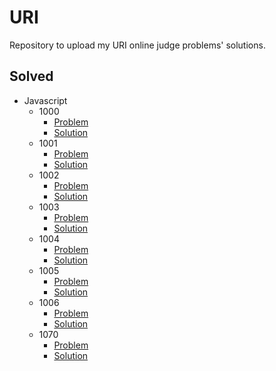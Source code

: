 # URI

Repository to upload my URI online judge problems' solutions.

<!-- Add Tried after -->
## Solved

- Javascript
  - 1000
    - [Problem](https://www.urionlinejudge.com.br/judge/en/problems/view/1000)
    - [Solution](./JavaScript/1000.js)
  - 1001
    - [Problem](https://www.urionlinejudge.com.br/judge/en/problems/view/1001)
    - [Solution](./JavaScript/1001.js)
  - 1002
    - [Problem](https://www.urionlinejudge.com.br/judge/en/problems/view/1002)
    - [Solution](./JavaScript/1002.js)
  - 1003
    - [Problem](https://www.urionlinejudge.com.br/judge/en/problems/view/1003)
    - [Solution](./JavaScript/1003.js)
  - 1004
    - [Problem](https://www.urionlinejudge.com.br/judge/en/problems/view/1004)
    - [Solution](./JavaScript/1004.js)
  - 1005
    - [Problem](https://www.urionlinejudge.com.br/judge/en/problems/view/1005)
    - [Solution](./JavaScript/1005.js)
  - 1006
    - [Problem](https://www.urionlinejudge.com.br/judge/en/problems/view/1006)
    - [Solution](./JavaScript/1006.js)
  - 1070
    - [Problem](https://www.urionlinejudge.com.br/judge/en/problems/view/1070)
    - [Solution](./JavaScript/1070.js)
